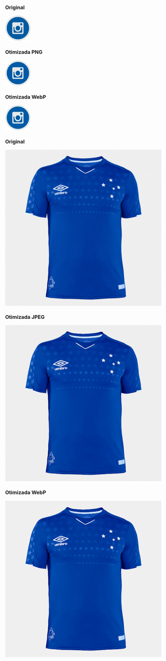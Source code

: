 ### Original

![](ic-instagram2.png)

### Otimizada PNG

![](ic-instagram2%20(1).png)

### Otimizada WebP

![](ic-instagram2.webp)

### Original

![](shop_7f0d356b69422d7e79b723697c377531_4.jpg)

### Otimizada JPEG

![](shop_7f0d356b69422d7e79b723697c377531_4%20(1).jpg)

### Otimizada WebP

![](shop_7f0d356b69422d7e79b723697c377531_4.webp)